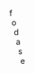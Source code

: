 f  
&nbsp;o  
&nbsp;&nbsp;d  
&nbsp;&nbsp;&nbsp;a  
&nbsp;&nbsp;&nbsp;&nbsp;s  
&nbsp;&nbsp;&nbsp;&nbsp;&nbsp;e
